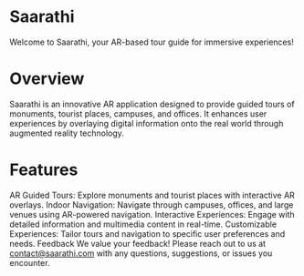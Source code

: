 # Saarathi
Welcome to Saarathi, your AR-based tour guide for immersive experiences!

# Overview
Saarathi is an innovative AR application designed to provide guided tours of monuments, tourist places, campuses, and offices. It enhances user experiences by overlaying digital information onto the real world through augmented reality technology.

# Features
AR Guided Tours: Explore monuments and tourist places with interactive AR overlays.
Indoor Navigation: Navigate through campuses, offices, and large venues using AR-powered navigation.
Interactive Experiences: Engage with detailed information and multimedia content in real-time.
Customizable Experiences: Tailor tours and navigation to specific user preferences and needs.
Feedback
We value your feedback! Please reach out to us at contact@saarathi.com with any questions, suggestions, or issues you encounter.

